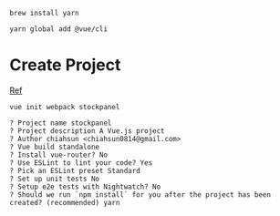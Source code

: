 
```
brew install yarn

yarn global add @vue/cli
```

# Create Project

[Ref](https://github.com/ratiw/vuetable-2-tutorial/wiki/prerequisite#sample-api-endpoint)
```
vue init webpack stockpanel
```

```
? Project name stockpanel
? Project description A Vue.js project
? Author chiahsun <chiahsun0814@gmail.com>
? Vue build standalone
? Install vue-router? No
? Use ESLint to lint your code? Yes
? Pick an ESLint preset Standard
? Set up unit tests No
? Setup e2e tests with Nightwatch? No
? Should we run `npm install` for you after the project has been created? (recommended) yarn
```
